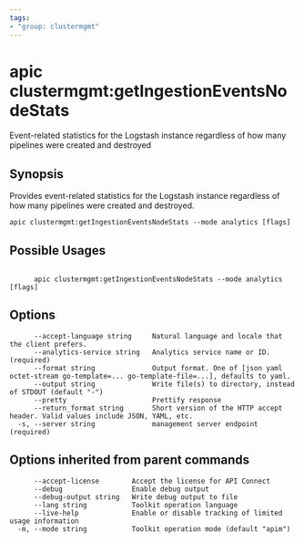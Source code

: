 ```yaml
---
tags:
- "group: clustermgmt"
---
```

# apic clustermgmt:getIngestionEventsNodeStats

Event-related statistics for the Logstash instance regardless of how many pipelines were created and destroyed

## Synopsis

Provides event-related statistics for the Logstash instance regardless of how many pipelines were created and destroyed.

```
apic clustermgmt:getIngestionEventsNodeStats --mode analytics [flags]
```

## Possible Usages

```

      apic clustermgmt:getIngestionEventsNodeStats --mode analytics [flags]

```

## Options

```
      --accept-language string     Natural language and locale that the client prefers.
      --analytics-service string   Analytics service name or ID. (required)
      --format string              Output format. One of [json yaml octet-stream go-template=... go-template-file=...], defaults to yaml.
      --output string              Write file(s) to directory, instead of STDOUT (default "-")
      --pretty                     Prettify response
      --return_format string       Short version of the HTTP accept header. Valid values include JSON, YAML, etc.
  -s, --server string              management server endpoint (required)
```

## Options inherited from parent commands

```
      --accept-license        Accept the license for API Connect
      --debug                 Enable debug output
      --debug-output string   Write debug output to file
      --lang string           Toolkit operation language
      --live-help             Enable or disable tracking of limited usage information
  -m, --mode string           Toolkit operation mode (default "apim")
```
